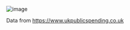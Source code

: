 ![image](https://user-images.githubusercontent.com/6676843/100397834-e5a45580-3019-11eb-843c-93eec0f2b824.png)

Data from https://www.ukpublicspending.co.uk
